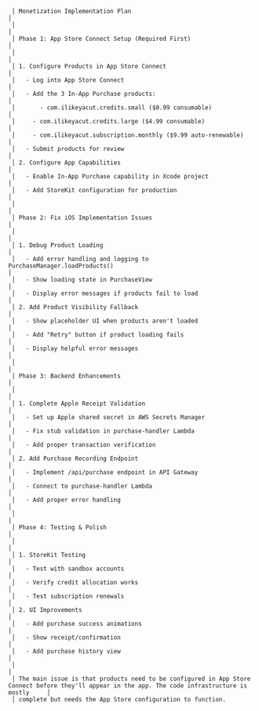      │ Monetization Implementation Plan                                                                                                                   │
     │                                                                                                                                                    │
     │ Phase 1: App Store Connect Setup (Required First)                                                                                                  │
     │                                                                                                                                                    │
     │ 1. Configure Products in App Store Connect                                                                                                         │
     │   - Log into App Store Connect                                                                                                                     │
     │   - Add the 3 In-App Purchase products:                                                                                                            │
     │       - com.ilikeyacut.credits.small ($0.99 consumable)                                                                                            │
     │     - com.ilikeyacut.credits.large ($4.99 consumable)                                                                                              │
     │     - com.ilikeyacut.subscription.monthly ($9.99 auto-renewable)                                                                                   │
     │   - Submit products for review                                                                                                                     │
     │ 2. Configure App Capabilities                                                                                                                      │
     │   - Enable In-App Purchase capability in Xcode project                                                                                             │
     │   - Add StoreKit configuration for production                                                                                                      │
     │                                                                                                                                                    │
     │ Phase 2: Fix iOS Implementation Issues                                                                                                             │
     │                                                                                                                                                    │
     │ 1. Debug Product Loading                                                                                                                           │
     │   - Add error handling and logging to PurchaseManager.loadProducts()                                                                               │
     │   - Show loading state in PurchaseView                                                                                                             │
     │   - Display error messages if products fail to load                                                                                                │
     │ 2. Add Product Visibility Fallback                                                                                                                 │
     │   - Show placeholder UI when products aren't loaded                                                                                                │
     │   - Add "Retry" button if product loading fails                                                                                                    │
     │   - Display helpful error messages                                                                                                                 │
     │                                                                                                                                                    │
     │ Phase 3: Backend Enhancements                                                                                                                      │
     │                                                                                                                                                    │
     │ 1. Complete Apple Receipt Validation                                                                                                               │
     │   - Set up Apple shared secret in AWS Secrets Manager                                                                                              │
     │   - Fix stub validation in purchase-handler Lambda                                                                                                 │
     │   - Add proper transaction verification                                                                                                            │
     │ 2. Add Purchase Recording Endpoint                                                                                                                 │
     │   - Implement /api/purchase endpoint in API Gateway                                                                                                │
     │   - Connect to purchase-handler Lambda                                                                                                             │
     │   - Add proper error handling                                                                                                                      │
     │                                                                                                                                                    │
     │ Phase 4: Testing & Polish                                                                                                                          │
     │                                                                                                                                                    │
     │ 1. StoreKit Testing                                                                                                                                │
     │   - Test with sandbox accounts                                                                                                                     │
     │   - Verify credit allocation works                                                                                                                 │
     │   - Test subscription renewals                                                                                                                     │
     │ 2. UI Improvements                                                                                                                                 │
     │   - Add purchase success animations                                                                                                                │
     │   - Show receipt/confirmation                                                                                                                      │
     │   - Add purchase history view                                                                                                                      │
     │                                                                                                                                                    │
     │ The main issue is that products need to be configured in App Store Connect before they'll appear in the app. The code infrastructure is mostly     │
     │ complete but needs the App Store configuration to function.
